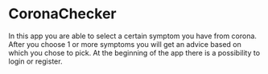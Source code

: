 # CoronaChecker

In this app you are able to select a certain symptom you have from corona. After you choose 1 or more symptoms you will get an advice based on which you chose to pick. At the beginning of the app there is a possibility to login or register. 
